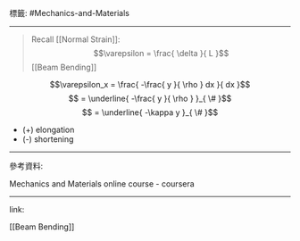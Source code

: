 標籤: #Mechanics-and-Materials 

---

> Recall [[Normal Strain]]:
> $$\varepsilon = \frac{ \delta }{ L }$$
> [[Beam Bending]]

$$\varepsilon_x = \frac{ -\frac{ y }{ \rho } dx }{ dx }$$
$$ = \underline{ -\frac{ y }{ \rho } }_{ \# }$$
$$ = \underline{ -\kappa y }_{ \# }$$

- (+) elongation
- (-) shortening

---

參考資料:

Mechanics and Materials online course - coursera

---

link:

[[Beam Bending]]